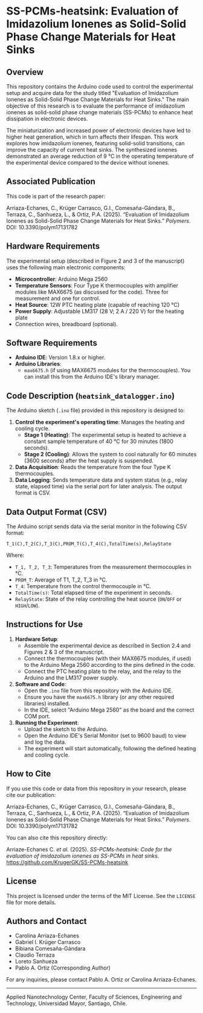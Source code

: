 # SS-PCMs-heatsink: Evaluation of Imidazolium Ionenes as Solid-Solid Phase Change Materials for Heat Sinks

## Overview

This repository contains the Arduino code used to control the experimental setup and acquire data for the study titled "Evaluation of Imidazolium Ionenes as Solid-Solid Phase Change Materials for Heat Sinks." The main objective of this research is to evaluate the performance of imidazolium ionenes as solid-solid phase change materials (SS-PCMs) to enhance heat dissipation in electronic devices.

The miniaturization and increased power of electronic devices have led to higher heat generation, which in turn affects their lifespan. This work explores how imidazolium ionenes, featuring solid-solid transitions, can improve the capacity of current heat sinks. The synthesized ionenes demonstrated an average reduction of 9 °C in the operating temperature of the experimental device compared to the device without ionenes.

## Associated Publication

This code is part of the research paper:

Arriaza-Echanes, C., Krüger Carrasco, G.I., Comesaña-Gándara, B., Terraza, C., Sanhueza, L., & Ortiz, P.A. (2025). “Evaluation of Imidazolium Ionenes as Solid-Solid Phase Change Materials for Heat Sinks.” *Polymers*. DOI: 10.3390/polym17131782

## Hardware Requirements

The experimental setup (described in Figure 2 and 3 of the manuscript) uses the following main electronic components:

* **Microcontroller**: Arduino Mega 2560
* **Temperature Sensors**: Four Type K thermocouples with amplifier modules like MAX6675 (as discussed for the code). Three for measurement and one for control.
* **Heat Source**: 12W PTC heating plate (capable of reaching 120 °C)
* **Power Supply**: Adjustable LM317 (28 V; 2 A / 220 V) for the heating plate
* Connection wires, breadboard (optional).

## Software Requirements

* **Arduino IDE**: Version 1.8.x or higher.
* **Arduino Libraries**:
    * `max6675.h` (if using MAX6675 modules for the thermocouples). You can install this from the Arduino IDE's library manager.

## Code Description (`heatsink_datalogger.ino`)

The Arduino sketch (`.ino` file) provided in this repository is designed to:

1.  **Control the experiment's operating time**: Manages the heating and cooling cycle.
    * **Stage 1 (Heating)**: The experimental setup is heated to achieve a constant sample temperature of 40 °C for 30 minutes (1800 seconds).
    * **Stage 2 (Cooling)**: Allows the system to cool naturally for 60 minutes (3600 seconds) after the heat supply is suspended.
2.  **Data Acquisition**: Reads the temperature from the four Type K thermocouples.
3.  **Data Logging**: Sends temperature data and system status (e.g., relay state, elapsed time) via the serial port for later analysis. The output format is CSV.

## Data Output Format (CSV)

The Arduino script sends data via the serial monitor in the following CSV format:

`T_1(C),T_2(C),T_3(C),PROM_T(C),T_4(C),TotalTime(s),RelayState`

Where:
* `T_1, T_2, T_3`: Temperatures from the measurement thermocouples in °C.
* `PROM_T`: Average of T1, T_2, T_3 in °C.
* `T_4`: Temperature from the control thermocouple in °C.
* `TotalTime(s)`: Total elapsed time of the experiment in seconds.
* `RelayState`: State of the relay controlling the heat source (`ON`/`OFF` or `HIGH`/`LOW`).

## Instructions for Use

1.  **Hardware Setup**:
    * Assemble the experimental device as described in Section 2.4 and Figures 2 & 3 of the manuscript.
    * Connect the thermocouples (with their MAX6675 modules, if used) to the Arduino Mega 2560 according to the pins defined in the code.
    * Connect the PTC heating plate to the relay, and the relay to the Arduino and the LM317 power supply.
2.  **Software and Code**:
    * Open the `.ino` file from this repository with the Arduino IDE.
    * Ensure you have the `max6675.h` library (or any other required libraries) installed.
    * In the IDE, select "Arduino Mega 2560" as the board and the correct COM port.
3.  **Running the Experiment**:
    * Upload the sketch to the Arduino.
    * Open the Arduino IDE's Serial Monitor (set to 9600 baud) to view and log the data.
    * The experiment will start automatically, following the defined heating and cooling cycle.

## How to Cite

If you use this code or data from this repository in your research, please cite our publication:

Arriaza-Echanes, C., Krüger Carrasco, G.I., Comesaña-Gándara, B., Terraza, C., Sanhueza, L., & Ortiz, P.A. (2025). “Evaluation of Imidazolium Ionenes as Solid-Solid Phase Change Materials for Heat Sinks.” *Polymers*. DOI: 10.3390/polym17131782

You can also cite this repository directly:

Arriaze-Echanes C. *et al.* (2025). *SS-PCMs-heatsink: Code for the evaluation of imidazolium ionenes as SS-PCMs in heat sinks*. https://github.com/KrugerGK/SS-PCMs-heatsink

## License

This project is licensed under the terms of the MIT License. See the `LICENSE` file for more details.

## Authors and Contact

* Carolina Arriaza-Echanes
* Gabriel I. Krüger Carrasco
* Bibiana Comesaña-Gándara
* Claudio Terraza
* Loreto Sanhueza
* Pablo A. Ortiz (Corresponding Author)

For any inquiries, please contact Pablo A. Ortiz or Carolina Arriaza-Echanes.

---
Applied Nanotechnology Center, Faculty of Sciences, Engineering and Technology, Universidad Mayor, Santiago, Chile.
